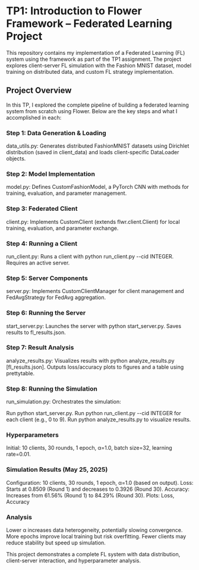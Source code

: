 #  TP1: Introduction to Flower Framework – Federated Learning Project

This repository contains my implementation of a Federated Learning (FL) system using the framework as part of the TP1 assignment. The project explores client-server FL simulation with the Fashion MNIST dataset, model training on distributed data, and custom FL strategy implementation.

##  Project Overview

In this TP, I explored the complete pipeline of building a federated learning system from scratch using Flower. Below are the key steps and what I accomplished in each:

###  Step 1: Data Generation & Loading

data_utils.py: Generates distributed FashionMNIST datasets using Dirichlet distribution (saved in client_data) and loads client-specific DataLoader objects.

###  Step 2: Model Implementation

model.py: Defines CustomFashionModel, a PyTorch CNN with methods for training, evaluation, and parameter management.

###  Step 3: Federated Client

client.py: Implements CustomClient (extends flwr.client.Client) for local training, evaluation, and parameter exchange.

###  Step 4: Running a Client

run_client.py: Runs a client with python run_client.py --cid INTEGER. Requires an active server.

###  Step 5: Server Components

server.py: Implements CustomClientManager for client management and FedAvgStrategy for FedAvg aggregation.

###  Step 6: Running the Server

start_server.py: Launches the server with python start_server.py. Saves results to fl_results.json.

###  Step 7: Result Analysis

analyze_results.py: Visualizes results with python analyze_results.py [fl_results.json]. Outputs loss/accuracy plots to figures and a table using prettytable.

###  Step 8: Running the Simulation

run_simulation.py: Orchestrates the simulation:

Run python start_server.py.
Run python run_client.py --cid INTEGER for each client (e.g., 0 to 9).
Run python analyze_results.py to visualize results.

### Hyperparameters

Initial: 10 clients, 30 rounds, 1 epoch, α=1.0, batch size=32, learning rate=0.01.

### Simulation Results (May 25, 2025)

Configuration: 10 clients, 30 rounds, 1 epoch, α=1.0 (based on output).
Loss: Starts at 0.8509 (Round 1) and decreases to 0.3926 (Round 30).
Accuracy: Increases from 61.56% (Round 1) to 84.29% (Round 30).
Plots: Loss, Accuracy

### Analysis
Lower α increases data heterogeneity, potentially slowing convergence.
More epochs improve local training but risk overfitting.
Fewer clients may reduce stability but speed up simulation.

This project demonstrates a complete FL system with data distribution, client-server interaction, and hyperparameter analysis.

